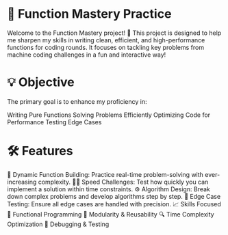 # 🧠 Function Mastery Practice
Welcome to the Function Mastery project! 🚀 This project is designed to help me sharpen my skills in writing clean, efficient, and high-performance functions for coding rounds. It focuses on tackling key problems from machine coding challenges in a fun and interactive way!

# 💡 Objective
The primary goal is to enhance my proficiency in:

Writing Pure Functions
Solving Problems Efficiently
Optimizing Code for Performance
Testing Edge Cases
# 🛠️ Features
🌟 Dynamic Function Building: Practice real-time problem-solving with ever-increasing complexity.
🏃‍♂️ Speed Challenges: Test how quickly you can implement a solution within time constraints.
⚙️ Algorithm Design: Break down complex problems and develop algorithms step by step.
🎯 Edge Case Testing: Ensure all edge cases are handled with precision.
📈 Skills Focused
🧩 Functional Programming
📏 Modularity & Reusability
🔍 Time Complexity Optimization
🔧 Debugging & Testing
